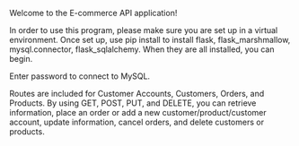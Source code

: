 Welcome to the E-commerce API application!

In order to use this program, please make sure you are set up in a virtual environment. Once set up, use pip install to install flask, flask_marshmallow, mysql.connector, flask_sqlalchemy. When they are all installed, you can begin.

Enter password to connect to MySQL.

Routes are included for Customer Accounts, Customers, Orders, and Products. By using GET, POST, PUT, and DELETE, you can retrieve information, place an order or add a new customer/product/customer account, update information, cancel orders, and delete customers or products.